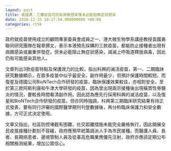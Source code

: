 ```yaml
---
layout: post
title: 袁國勇：三種疫苗可防有病徵感染惟未必能阻無症狀感染
date: 2020-12-25 10:17:54.000000000 +08:00
categories: rthk
---
```


政府就疫苗使用成立的顧問專家委員會成員之一、港大微生物學系講座教授袁國勇聯同研究團隊在報章撰文，表示本港預先採購的三款疫苗，都能防止接種者出現有病徵感染或嚴重併發症，但未必能阻止無症狀感染，減滅上呼吸道釋放病毒，因此仍有可能感染其他人。

文章列出3款疫苗特點及保護效力的比較，指出科興的滅活疫苗，第一、二期臨牀研究數據顯示，在眾多疫苗中似乎最安全，副作用最少，但預計保護時間較短。而復星及德國公司BioNTech合作研發的疫苗，臨牀保護效果較佳，亦相對安全。至於第三款阿斯利康和牛津大學研發的疫苗，因為曾出現兩宗接種後出現橫貫性脊髓炎的情況，要較長時間看清副作用。因此認為應先行採用科興的滅活疫苗，以及復星和BioNTech合作研發的疫苗。但亦同時強調，科興第三期臨床研究結果有待正式發表，要有同行評審的國際醫學期刊刊登數據後，再分析臨床保護力和安全數據，方可正式決定使用。

文章又指出，社區防控堵截有困難，社交距離措施未能完全嚴格執行，因此開展全民疫苗接種計劃刻不容緩，政府應預早統籌調派人手為市民接種。而醫護人員、長者、長期病患者、邊境管制人員及從事高危職業應優先注射，政府亦應該定期公布相關檢測結果，增加公眾信心。
